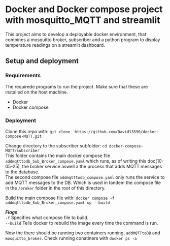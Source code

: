 # Docker and Docker compose project with mosquitto_MQTT and streamlit 
This project aims to develop a deployable docker environment, that combines a mosquitto broker, 
subscriber and a python program to display temperature readings on a streamlit dashboard.

## Setup and deployment
### Requirements
The requirede programs to run the project. Make sure that these are installed on the host machine.
* Docker
* Docker compose


### Deployment
Clone this repo with: ```git clone  https://github.com/David13590/docker-compose-MQTT.git```

Change directory to the subscriber subfolder: ```cd docker-compose-MQTT/subscriber```  
This folder contains the main docker compose file ```addmqtttodb_Sub_Broker_compose.yaml``` which runs, as of writing this doc(10-05-25), the broker service aswell a the process that adds MQTT messages to the database.  
The second compose file ```addmqtttodb_compose.yaml``` only runs the service to add MQTT messages to the DB. Which is used in tandem the compose file in the ```/broker``` folder in the root of this directory.

Build the main compose file with: ```docker compose -f addmqtttodb_Sub_Broker_compose.yaml up --build ```  

***Flags***  
```-f``` Specifies what compose file to build.  
```--build``` Tells docker to rebuild the image every time the command is run.

Now the there should be running two containers running, ```addMQTTtoDB``` and ```mosquitto_broker```. Check running conatiners with ```docker ps -a```